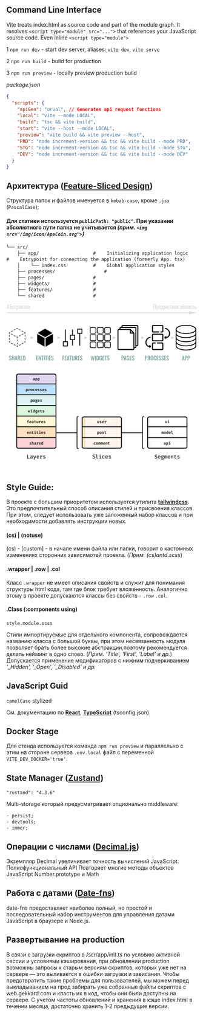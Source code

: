 ## Command Line Interface


Vite treats index.html as source code and part of the module graph. It resolves `<script type="module" src="...">` that references your JavaScript source code. Even inline `<script type="module">`

1 `npm run dev` - start dev server, aliases: `vite dev`, `vite serve`

2 `npm run build` - build for production 

3 `npm run preview` - locally preview production build


_package.json_

```json
{
  "scripts": {
    "apiGen": "orval", // Generates api request functions
    "local": "vite --mode LOCAL",
    "build": "tsc && vite build",
    "start": "vite --host --mode LOCAL",
    "preview": "vite build && vite preview --host",
    "PRD": "node increment-version && tsc && vite build --mode PRD",
    "STG": "node increment-version && tsc && vite build --mode STG",
    "DEV": "node increment-version && tsc && vite build --mode DEV"
  }
}
```

## Архитектура ([Feature-Sliced Design](https://feature-sliced.design/ru/docs/get-started/overview))

Структура папок и файлов именуется в `kebab-case`, кроме `.jsx` (`PascalCase`);
#### Для статики используется `publicPath: "public"`. При указании абсолютного пути папка не учитывается _(прим. **`<img src="/img/icon/ApeCoin.svg">`**)_



```
└── src/
    ├── app/                    #    Initializing application logic        #    Entrypoint for connecting the application (formerly App. tsx)
    |    └── index.css          #    Global application styles
    ├── processes/                  #
    ├── pages/                  #
    ├── widgets/                #
    ├── features/               #               
    └── shared                  #
```
![Image alt](etc/img.png)
![Image alt](etc/img_1.png)



## Style Guide:

В проекте с большим приоритетом используется утилита [**tailwindcss**](https://tailwindcss.com/).
Это предпочтительный способ описания стилей и присвоения классов. При этом, следует использовать уже заложенный набор классов и при необходимости добавлять инструкции новых.

#### (cs) | (notuse)

(cs) - [custom] - в начале имени файла или папки, говорит о кастомных изменениях сторонних зависимотей проекта. (_Прим.
(cs)antd.scss_)

#### .wrapper | .row | .col

Класс `.wrapper` не имеет описания свойств и служит для понимания структуры html кода, там где блок требует вложенность. Аналогично этому в проекте допускаются классы без свойств - `.row` `.col`.

#### .Class (:components using)

`style.module.scss`

Стили импортируемые для отдельного компонента, сопровождается названию класса с большой буквы, при этом несвязанность модуля позволяет
брать более высокие абстракции,поэтому рекомендуется делать нейминг в одно слово. (_Прим. 'Title', 'First', 'Label' и др._)
Допускается применение модификаторов с нижним подчеркиванием _'\_Hidden', '\_Open', '\_Disabled' и др._

## JavaScript Guid

`camelCase` stylized

См. документацию по [**React**](https://reactjs.org/docs/getting-started.html), [**TypeScript**](https://www.typescriptlang.org/docs/) (tsconfig.json)

## Docker Stage

Для стенда используется команда `npm run preview` и параллельно с этим на стороне сервера `.env.local` файл с переменной `VITE_DEV_DOCKER='true'`.

## State Manager ([Zustand](https://github.com/pmndrs/zustand))

    "zustand": "4.3.6"

Multi-storage который предусматривает опционально middleware:

    - persist; 
    - devtools;
    - immer;


## Операции с числами ([Decimal.js](https://github.com/MikeMcl/decimal.js/))

Экземпляр Decimal увеличивает точность вычислений JavaScript. Полнофункциональный API Повторяет многие методы объектов JavaScript Number.prototype и Math

## Работа с датами ([Date-fns](https://date-fns.org/docs/Getting-Started))

date-fns предоставляет наиболее полный, но простой и последовательный набор инструментов для управления датами JavaScript в браузере и Node.js.

## Развертывание на production
В связи с загрузки скриптов в /scr/app/init.ts по условию активной сессии и условиями кэширования, при обновлении production возможны запросы к старым версиям скриптов, 
которых уже нет на сервере — это выливается в ошибки загрузки и зависания. Чтобы предотвратить такие проблемы для пользователей, мы можем перед выкладыванием на прод забирать 
уже собранные файлы скриптов с web.gekkard.com и класть их в код, чтобы они были доступны на сервере. С учетом частоты обновлений и хранения в кэше index.html в течении месяца, 
достаточно хранить 1-2 предыдущие версии.
